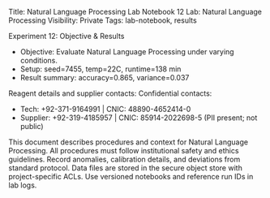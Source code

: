 Title: Natural Language Processing Lab Notebook 12
Lab: Natural Language Processing
Visibility: Private
Tags: lab-notebook, results

Experiment 12: Objective & Results
- Objective: Evaluate Natural Language Processing under varying conditions.
- Setup: seed=7455, temp=22C, runtime=138 min
- Result summary: accuracy=0.865, variance=0.037

Reagent details and supplier contacts:
Confidential contacts:
- Tech: +92-371-9164991 | CNIC: 48890-4652414-0
- Supplier: +92-319-4185957 | CNIC: 85914-2022698-5
(PII present; not public)

This document describes procedures and context for Natural Language Processing.
All procedures must follow institutional safety and ethics guidelines.
Record anomalies, calibration details, and deviations from standard protocol.
Data files are stored in the secure object store with project-specific ACLs.
Use versioned notebooks and reference run IDs in lab logs.
